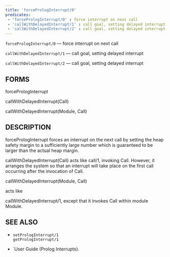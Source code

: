 ```yaml
---
title: 'forcePrologInterrupt/0'
predicates:
 - 'forcePrologInterrupt/0' : force interrupt on next call
 - 'callWithDelayedInterrupt/1' : call goal, setting delayed interrupt
 - 'callWithDelayedInterrupt/2' : call goal, setting delayed interrupt
---
```

`forcePrologInterrupt/0` — force interrupt on next call

`callWithDelayedInterrupt/1` — call goal, setting delayed interrupt

`callWithDelayedInterrupt/2` — call goal, setting delayed interrupt


## FORMS

forcePrologInterrupt

callWithDelayedInterrupt(Call)

callWithDelayedInterrupt(Module, Call)


## DESCRIPTION

forcePrologInterrupt forces an interrupt on the next call by setting the heap safety margin to a sufficiently large number which is guaranteed to be larger than the actual heap margin.

callWithDelayedInterrupt(Call) acts like call/1, invoking Call. However, it arranges the system so that an interrupt will take place on the first call occurring after the invocation of Call.

callWithDelayedInterrupt(Module, Call)

acts like

callWithDelayedInterrupt/1, except that it invokes Call within module Module.


## SEE ALSO

- `setPrologInterrupt/1`  
`getPrologInterrupt/1`

- `User Guide (Prolog Interrupts).
